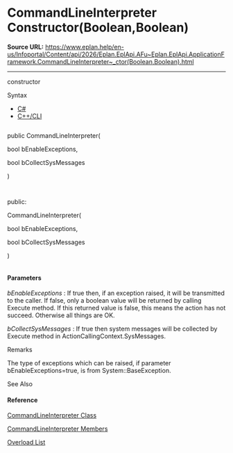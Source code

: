 # CommandLineInterpreter Constructor(Boolean,Boolean)

**Source URL:** https://www.eplan.help/en-us/Infoportal/Content/api/2026/Eplan.EplApi.AFu~Eplan.EplApi.ApplicationFramework.CommandLineInterpreter~_ctor(Boolean,Boolean).html

---

constructor

Syntax

- [C#](#i-syntax-CS)
- [C++/CLI](#i-syntax-CPP2005)

```
```
public CommandLineInterpreter( 
   bool bEnableExceptions,
   bool bCollectSysMessages
)
```
```

```
```
public:
CommandLineInterpreter( 
   bool bEnableExceptions,
   bool bCollectSysMessages
)
```
```

#### Parameters

*bEnableExceptions*
:   If true then, if an exception raised, it will be transmitted to the caller. If false, only a boolean value will be returned by calling Execute method. If this returned value is false, this means the action has not succeed. Otherwise all things are OK.

*bCollectSysMessages*
:   If true then system messages will be collected by Execute method in ActionCallingContext.SysMessages.

Remarks

The type of exceptions which can be raised, if parameter bEnableExceptions=true, is from System::BaseException.



See Also

#### Reference

[CommandLineInterpreter Class](Eplan.EplApi.AFu~Eplan.EplApi.ApplicationFramework.CommandLineInterpreter.html)
  
[CommandLineInterpreter Members](Eplan.EplApi.AFu~Eplan.EplApi.ApplicationFramework.CommandLineInterpreter_members.html)
  
[Overload List](Eplan.EplApi.AFu~Eplan.EplApi.ApplicationFramework.CommandLineInterpreter~_ctor.html)